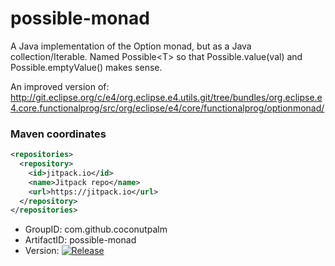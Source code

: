 possible-monad
==============

A Java implementation of the Option monad, but as a Java collection/Iterable.  Named Possible&lt;T> so that Possible.value(val) and Possible.emptyValue() makes sense.

An improved version of: http://git.eclipse.org/c/e4/org.eclipse.e4.utils.git/tree/bundles/org.eclipse.e4.core.functionalprog/src/org/eclipse/e4/core/functionalprog/optionmonad/

### Maven coordinates

````xml
<repositories>
  <repository>
    <id>jitpack.io</id>
	<name>Jitpack repo</name>
	<url>https://jitpack.io</url>
  </repository>
</repositories>
````

* GroupID: com.github.coconutpalm
* ArtifactID: possible-monad
* Version: [![Release](http://jitpack.io/v/com.github.coconutpalm/possible-monad.svg)](https://jitpack.io/#coconutpalm/possible-monad)


